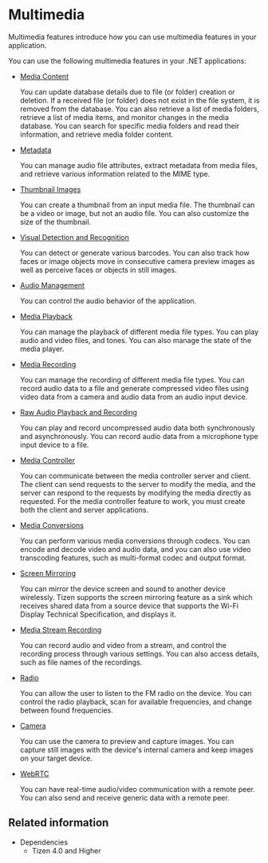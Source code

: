 # Multimedia


Multimedia features introduce how you can use multimedia features in your application.

You can use the following multimedia features in your .NET applications:

-   [Media Content](media-content.md)

    You can update database details due to file (or folder) creation or deletion. If a received file (or folder) does not exist in the file system, it is removed from the database. You can also retrieve a list of media folders, retrieve a list of media items, and monitor changes in the media database. You can search for specific media folders and read their information, and retrieve media folder content.

-   [Metadata](metadata.md)

    You can manage audio file attributes, extract metadata from media files, and retrieve various information related to the MIME type.

-   [Thumbnail Images](thumbnail-images.md)

    You can create a thumbnail from an input media file. The thumbnail can be a video or image, but not an audio file. You can also customize the size of the thumbnail.

-   [Visual Detection and Recognition](media-vision.md)

    You can detect or generate various barcodes. You can also track how faces or image objects move in consecutive camera preview images as well as perceive faces or objects in still images.

-   [Audio Management](audio.md)

    You can control the audio behavior of the application.

-   [Media Playback](media-playback.md)

    You can manage the playback of different media file types. You can play audio and video files, and tones. You can also manage the state of the media player.

-   [Media Recording](media-recording.md)

    You can manage the recording of different media file types. You can record audio data to a file and generate compressed video files using video data from a camera and audio data from an audio input device.

-   [Raw Audio Playback and Recording](raw-audio.md)

    You can play and record uncompressed audio data both synchronously and asynchronously. You can record audio data from a microphone type input device to a file.

-   [Media Controller](media-controller.md)

    You can communicate between the media controller server and client. The client can send requests to the server to modify the media, and the server can respond to the requests by modifying the media directly as requested. For the media controller feature to work, you must create both the client and server applications.

-   [Media Conversions](media-conversions.md)

    You can perform various media conversions through codecs. You can encode and decode video and audio data, and you can also use video transcoding features, such as multi-format codec and output format.

-   [Screen Mirroring](screen-mirroring.md)

    You can mirror the device screen and sound to another device wirelessly. Tizen supports the screen mirroring feature as a sink which receives shared data from a source device that supports the Wi-Fi Display Technical Specification, and displays it.

-   [Media Stream Recording](stream-recorder.md)

    You can record audio and video from a stream, and control the recording process through various settings. You can also access details, such as file names of the recordings.

-   [Radio](radio.md)

    You can allow the user to listen to the FM radio on the device. You can control the radio playback, scan for available frequencies, and change between found frequencies.

-   [Camera](camera.md)

    You can use the camera to preview and capture images. You can capture still images with the device's internal camera and keep images on your target device.

-   [WebRTC](webrtc.md)

    You can have real-time audio/video communication with a remote peer. You can also send and receive generic data with a remote peer.


## Related information
* Dependencies
  -   Tizen 4.0 and Higher
